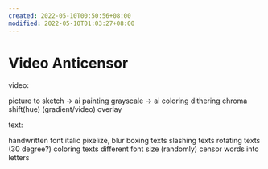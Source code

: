 ```yaml
---
created: 2022-05-10T00:50:56+08:00
modified: 2022-05-10T01:03:27+08:00
---
```


# Video Anticensor

video:

picture to sketch -> ai painting
grayscale -> ai coloring
dithering
chroma shift(hue)
(gradient/video) overlay

text:

handwritten font
italic
pixelize, blur
boxing texts
slashing texts
rotating texts (30 degree?)
coloring texts
different font size
(randomly) censor words into letters
